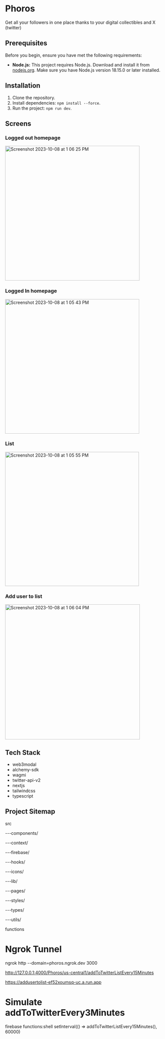 # Phoros

Get all your followers in one place thanks to your digital collectibles and X (twitter)

## Prerequisites

Before you begin, ensure you have met the following requirements:

- **Node.js:** This project requires Node.js. Download and install it from [nodejs.org](https://nodejs.org/). Make sure you have Node.js version 18.15.0 or later installed.


## Installation

1. Clone the repository.
2. Install dependencies: `npm install --force`.
2. Run the project: `npm run dev`.

## Screens

### Logged out homepage
<img width="435" alt="Screenshot 2023-10-08 at 1 06 25 PM" src="https://github.com/robertram/phoros/assets/37461123/356a5eaf-96a4-4478-a05c-c55b0acfc253">

### Logged In homepage
<img width="434" alt="Screenshot 2023-10-08 at 1 05 43 PM" src="https://github.com/robertram/phoros/assets/37461123/ebfec134-205a-4ae8-ad0b-f7a1a44e8788">

### List 
<img width="433" alt="Screenshot 2023-10-08 at 1 05 55 PM" src="https://github.com/robertram/phoros/assets/37461123/59e1c5ed-d7bd-4106-b4d0-1d2bc95f772d">

### Add user to list
<img width="436" alt="Screenshot 2023-10-08 at 1 06 04 PM" src="https://github.com/robertram/phoros/assets/37461123/1c1bd860-f858-4ac3-a597-0ffb281b2b94">


## Tech Stack

- web3modal
- alchemy-sdk
- wagmi
- twitter-api-v2
- nextjs
- tailwindcss
- typescript


## Project Sitemap

src

---components/

---context/

---firebase/

---hooks/

---icons/

---lib/

---pages/

---styles/

---types/

---utils/

functions


# Ngrok Tunnel
ngrok http --domain=phoros.ngrok.dev 3000

http://127.0.0.1:4000/Phoros/us-central1/addToTwitterListEvery15Minutes



https://addusertolist-ef52xoumsq-uc.a.run.app 

# Simulate addToTwitterEvery3Minutes

firebase functions:shell
setInterval(() => addToTwitterListEvery15Minutes(), 60000)